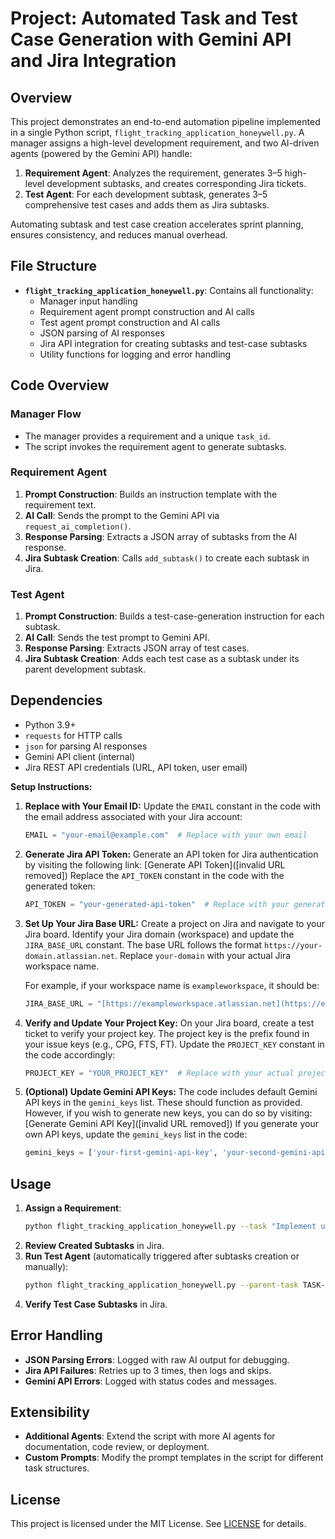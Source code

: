 # Project: Automated Task and Test Case Generation with Gemini API and Jira Integration

## Overview
This project demonstrates an end-to-end automation pipeline implemented in a single Python script, `flight_tracking_application_honeywell.py`. A manager assigns a high-level development requirement, and two AI-driven agents (powered by the Gemini API) handle:

1. **Requirement Agent**: Analyzes the requirement, generates 3–5 high-level development subtasks, and creates corresponding Jira tickets.
2. **Test Agent**: For each development subtask, generates 3–5 comprehensive test cases and adds them as Jira subtasks.

Automating subtask and test case creation accelerates sprint planning, ensures consistency, and reduces manual overhead.

## File Structure

- **`flight_tracking_application_honeywell.py`**: Contains all functionality:
  - Manager input handling
  - Requirement agent prompt construction and AI calls
  - Test agent prompt construction and AI calls
  - JSON parsing of AI responses
  - Jira API integration for creating subtasks and test-case subtasks
  - Utility functions for logging and error handling

## Code Overview

### Manager Flow
- The manager provides a requirement and a unique `task_id`.
- The script invokes the requirement agent to generate subtasks.

### Requirement Agent
1. **Prompt Construction**: Builds an instruction template with the requirement text.
2. **AI Call**: Sends the prompt to the Gemini API via `request_ai_completion()`.
3. **Response Parsing**: Extracts a JSON array of subtasks from the AI response.
4. **Jira Subtask Creation**: Calls `add_subtask()` to create each subtask in Jira.

### Test Agent
1. **Prompt Construction**: Builds a test-case-generation instruction for each subtask.
2. **AI Call**: Sends the test prompt to Gemini API.
3. **Response Parsing**: Extracts JSON array of test cases.
4. **Jira Subtask Creation**: Adds each test case as a subtask under its parent development subtask.

## Dependencies
- Python 3.9+
- `requests` for HTTP calls
- `json` for parsing AI responses
- Gemini API client (internal)
- Jira REST API credentials (URL, API token, user email)

**Setup Instructions:**

1.  **Replace with Your Email ID:**
    Update the `EMAIL` constant in the code with the email address associated with your Jira account:

    ```python
    EMAIL = "your-email@example.com"  # Replace with your own email
    ```

2.  **Generate Jira API Token:**
    Generate an API token for Jira authentication by visiting the following link:
    [Generate API Token]([invalid URL removed])
    Replace the `API_TOKEN` constant in the code with the generated token:

    ```python
    API_TOKEN = "your-generated-api-token"  # Replace with your generated API token
    ```

3.  **Set Up Your Jira Base URL:**
    Create a project on Jira and navigate to your Jira board. Identify your Jira domain (workspace) and update the `JIRA_BASE_URL` constant. The base URL follows the format `https://your-domain.atlassian.net`. Replace `your-domain` with your actual Jira workspace name.

    For example, if your workspace name is `exampleworkspace`, it should be:

    ```python
    JIRA_BASE_URL = "[https://exampleworkspace.atlassian.net](https://exampleworkspace.atlassian.net)"
    ```

4.  **Verify and Update Your Project Key:**
    On your Jira board, create a test ticket to verify your project key. The project key is the prefix found in your issue keys (e.g., CPG, FTS, FT). Update the `PROJECT_KEY` constant in the code accordingly:

    ```python
    PROJECT_KEY = "YOUR_PROJECT_KEY"  # Replace with your actual project key (e.g., CPG, FTS, FT, etc.)
    ```

5.  **(Optional) Update Gemini API Keys:**
    The code includes default Gemini API keys in the `gemini_keys` list. These should function as provided. However, if you wish to generate new keys, you can do so by visiting:
    [Generate Gemini API Key]([invalid URL removed])
    If you generate your own API keys, update the `gemini_keys` list in the code:

    ```python
    gemini_keys = ['your-first-gemini-api-key', 'your-second-gemini-api-key']
    ```

## Usage
1. **Assign a Requirement**:
   ```bash
   python flight_tracking_application_honeywell.py --task "Implement user authentication flow"
   ```
2. **Review Created Subtasks** in Jira.
3. **Run Test Agent** (automatically triggered after subtasks creation or manually):
   ```bash
   python flight_tracking_application_honeywell.py --parent-task TASK-1234 --run-tests
   ```
4. **Verify Test Case Subtasks** in Jira.

## Error Handling
- **JSON Parsing Errors**: Logged with raw AI output for debugging.
- **Jira API Failures**: Retries up to 3 times, then logs and skips.
- **Gemini API Errors**: Logged with status codes and messages.

## Extensibility
- **Additional Agents**: Extend the script with more AI agents for documentation, code review, or deployment.
- **Custom Prompts**: Modify the prompt templates in the script for different task structures.

## License
This project is licensed under the MIT License. See [LICENSE](LICENSE) for details.


